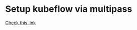 # Setup kubeflow via multipass

[Check this link](https://v0-2.kubeflow.org/docs/started/getting-started-multipass/)
